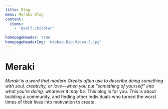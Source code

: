 ```yaml
---
title: Blog
menu: Meraki Blog
content:
  items:
    - '@self.children'

homepageHeader: true
homepageHeaderImg: 'Nishae-Bio-Video-5.jpg'
---
```

# Meraki
*Meraki is a word that modern Greeks often use to describe doing something with soul, creativity, or love&mdash;when you put “something of yourself” into what you’re doing, whatever it may be.* This blog is for you. This is about building a community, and finding other individuals who turned the worst times of their lives into motivation to create.
